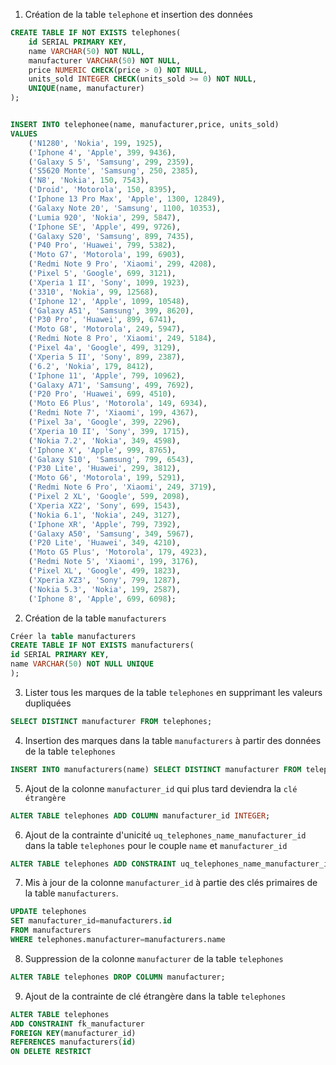 1. Création de la table `telephone` et insertion des données

```sql
CREATE TABLE IF NOT EXISTS telephones(
    id SERIAL PRIMARY KEY,
    name VARCHAR(50) NOT NULL,
    manufacturer VARCHAR(50) NOT NULL,
    price NUMERIC CHECK(price > 0) NOT NULL,
    units_sold INTEGER CHECK(units_sold >= 0) NOT NULL,
    UNIQUE(name, manufacturer)
);


INSERT INTO telephonee(name, manufacturer,price, units_sold)
VALUES
    ('N1280', 'Nokia', 199, 1925),
    ('Iphone 4', 'Apple', 399, 9436),
    ('Galaxy S 5', 'Samsung', 299, 2359),
    ('S5620 Monte', 'Samsung', 250, 2385),
    ('N8', 'Nokia', 150, 7543),
    ('Droid', 'Motorola', 150, 8395),
    ('Iphone 13 Pro Max', 'Apple', 1300, 12849),
    ('Galaxy Note 20', 'Samsung', 1100, 10353),
    ('Lumia 920', 'Nokia', 299, 5847),
    ('Iphone SE', 'Apple', 499, 9726),
    ('Galaxy S20', 'Samsung', 899, 7435),
    ('P40 Pro', 'Huawei', 799, 5382),
    ('Moto G7', 'Motorola', 199, 6903),
    ('Redmi Note 9 Pro', 'Xiaomi', 299, 4208),
    ('Pixel 5', 'Google', 699, 3121),
    ('Xperia 1 II', 'Sony', 1099, 1923),
    ('3310', 'Nokia', 99, 12568),
    ('Iphone 12', 'Apple', 1099, 10548),
    ('Galaxy A51', 'Samsung', 399, 8620),
    ('P30 Pro', 'Huawei', 899, 6741),
    ('Moto G8', 'Motorola', 249, 5947),
    ('Redmi Note 8 Pro', 'Xiaomi', 249, 5184),
    ('Pixel 4a', 'Google', 499, 3129),
    ('Xperia 5 II', 'Sony', 899, 2387),
    ('6.2', 'Nokia', 179, 8412),
    ('Iphone 11', 'Apple', 799, 10962),
    ('Galaxy A71', 'Samsung', 499, 7692),
    ('P20 Pro', 'Huawei', 699, 4510),
    ('Moto E6 Plus', 'Motorola', 149, 6934),
    ('Redmi Note 7', 'Xiaomi', 199, 4367),
    ('Pixel 3a', 'Google', 399, 2296),
    ('Xperia 10 II', 'Sony', 399, 1715),
    ('Nokia 7.2', 'Nokia', 349, 4598),
    ('Iphone X', 'Apple', 999, 8765),
    ('Galaxy S10', 'Samsung', 799, 6543),
    ('P30 Lite', 'Huawei', 299, 3812),
    ('Moto G6', 'Motorola', 199, 5291),
    ('Redmi Note 6 Pro', 'Xiaomi', 249, 3719),
    ('Pixel 2 XL', 'Google', 599, 2098),
    ('Xperia XZ2', 'Sony', 699, 1543),
    ('Nokia 6.1', 'Nokia', 249, 3127),
    ('Iphone XR', 'Apple', 799, 7392),
    ('Galaxy A50', 'Samsung', 349, 5967),
    ('P20 Lite', 'Huawei', 349, 4210),
    ('Moto G5 Plus', 'Motorola', 179, 4923),
    ('Redmi Note 5', 'Xiaomi', 199, 3176),
    ('Pixel XL', 'Google', 499, 1823),
    ('Xperia XZ3', 'Sony', 799, 1287),
    ('Nokia 5.3', 'Nokia', 199, 2587),
    ('Iphone 8', 'Apple', 699, 6098);

```

2. Création de la table `manufacturers`

```sql
Créer la table manufacturers
CREATE TABLE IF NOT EXISTS manufacturers(
id SERIAL PRIMARY KEY,
name VARCHAR(50) NOT NULL UNIQUE
);
```

3. Lister tous les marques de la table `telephones` en supprimant les valeurs dupliquées

```sql
SELECT DISTINCT manufacturer FROM telephones;
```

4. Insertion des marques dans la table `manufacturers` à partir des données de la table `telephones`

```sql
INSERT INTO manufacturers(name) SELECT DISTINCT manufacturer FROM telephones;
```

5. Ajout de la colonne `manufacturer_id` qui plus tard deviendra la `clé étrangère`

```sql
ALTER TABLE telephones ADD COLUMN manufacturer_id INTEGER;
```

6. Ajout de la contrainte d'unicité `uq_telephones_name_manufacturer_id` dans la table `telephones` pour le couple `name` et `manufacturer_id`

```sql
ALTER TABLE telephones ADD CONSTRAINT uq_telephones_name_manufacturer_id UNIQUE(name,manufacturer_id);
```

7. Mis à jour de la colonne `manufacturer_id` à partie des clés primaires de la table `manufacturers`.

```sql
UPDATE telephones
SET manufacturer_id=manufacturers.id
FROM manufacturers
WHERE telephones.manufacturer=manufacturers.name
```

8. Suppression de la colonne `manufacturer` de la table `telephones`

```sql
ALTER TABLE telephones DROP COLUMN manufacturer;
```

9. Ajout de la contrainte de clé étrangère dans la table `telephones`

```sql
ALTER TABLE telephones
ADD CONSTRAINT fk_manufacturer
FOREIGN KEY(manufacturer_id)
REFERENCES manufacturers(id)
ON DELETE RESTRICT
```
